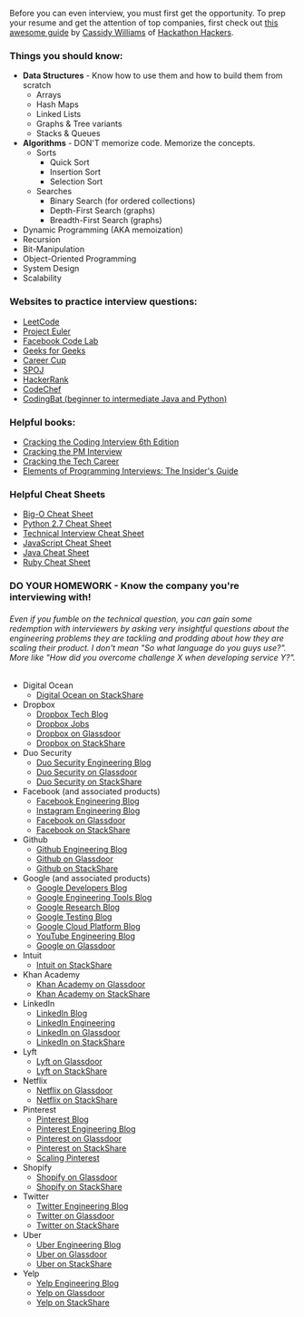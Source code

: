 Before you can even interview, you must first get the opportunity. To prep your resume and get the attention of top
companies, first check out [this awesome guide](https://github.com/cassidoo/getting-a-gig) by
[Cassidy Williams](http://www.cassidoo.co/) of [Hackathon Hackers](https://www.facebook.com/groups/hackathonhackers/).

### Things you should know:
- <b>Data Structures</b> - Know how to use them and how to build them from scratch
    - Arrays
    - Hash Maps
    - Linked Lists
    - Graphs & Tree variants
    - Stacks & Queues
- <b>Algorithms</b> - DON'T memorize code. Memorize the concepts.
    - Sorts
        - Quick Sort
        - Insertion Sort
        - Selection Sort
    - Searches
        - Binary Search (for ordered collections)
        - Depth-First Search (graphs)
        - Breadth-First Search (graphs)
- Dynamic Programming (AKA memoization)
- Recursion
- Bit-Manipulation
- Object-Oriented Programming
- System Design
- Scalability


### Websites to practice interview questions:
- [LeetCode](https://leetcode.com/)
- [Project Euler](https://projecteuler.net/)
- [Facebook Code Lab](https://codelab.interviewbit.com/index/)
- [Geeks for Geeks](http://qa.geeksforgeeks.org/)
- [Career Cup](http://www.careercup.com/page)
- [SPOJ](http://www.spoj.com/)
- [HackerRank](https://www.hackerrank.com/)
- [CodeChef](https://www.codechef.com/)
- [CodingBat (beginner to intermediate Java and Python)](http://codingbat.com/)


### Helpful books:
- [Cracking the Coding Interview 6th Edition](http://www.amazon.com/gp/product/0984782850/)
- [Cracking the PM Interview](http://www.amazon.com/Cracking-PM-Interview-Product-Technology/dp/0984782818/)
- [Cracking the Tech Career](http://www.amazon.com/Cracking-Tech-Career-Insider-Microsoft/dp/1118968085/)
- [Elements of Programming Interviews: The Insider's Guide](http://www.amazon.com/Elements-Programming-Interviews-Insiders-Guide/dp/1479274836/)


### Helpful Cheat Sheets
- [Big-O Cheat Sheet](http://bigocheatsheet.com/)
- [Python 2.7 Cheat Sheet](http://www.astro.up.pt/~sousasag/Python_For_Astronomers/Python_qr.pdf)
- [Technical Interview Cheat Sheet](https://gist.github.com/TSiege/cbb0507082bb18ff7e4b)
- [JavaScript Cheat Sheet](http://overapi.com/javascript/)
- [Java Cheat Sheet](http://overapi.com/java/)
- [Ruby Cheat Sheet](http://overapi.com/ruby/)


### DO YOUR HOMEWORK - Know the company you're interviewing with!
###### Even if you fumble on the technical question, you can gain some redemption with interviewers by asking *very* insightful questions about the engineering problems they are tackling and prodding about how they are scaling their product. I don't mean "So what language do you guys use?". More like "How did you overcome challenge X when developing service Y?".

- Digital Ocean
    - [Digital Ocean on StackShare](http://stackshare.io/digitalocean/digitalocean)
- Dropbox
    - [Dropbox Tech Blog](https://blogs.dropbox.com/tech/)
    - [Dropbox Jobs](https://www.dropbox.com/jobs)
    - [Dropbox on Glassdoor](http://www.glassdoor.com/Overview/Working-at-Dropbox-EI_IE415350.11,18.htm)
    - [Dropbox on StackShare](http://stackshare.io/dropbox/dropbox)
- Duo Security
    - [Duo Security Engineering Blog](https://www.duosecurity.com/blog/category/engineering)
    - [Duo Security on Glassdoor](http://www.glassdoor.com/Overview/Working-at-Duo-Security-EI_IE776456.11,23.htm)
    - [Duo Security on StackShare](http://stackshare.io/duo-security/duo-security)
- Facebook (and associated products)
    - [Facebook Engineering Blog](https://code.facebook.com/)
    - [Instagram Engineering Blog](http://instagram-engineering.tumblr.com/)
    - [Facebook on Glassdoor](http://www.glassdoor.com/facebook)
    - [Facebook on StackShare](http://stackshare.io/facebook/facebook)
- Github
    - [Github Engineering Blog](https://github.com/blog/category/engineering)
    - [Github on Glassdoor](http://www.glassdoor.com/Overview/Working-at-GitHub-EI_IE671945.11,17.htm)
    - [Github on StackShare](http://stackshare.io/github/github)
- Google (and associated products)
    - [Google Developers Blog](http://googledevelopers.blogspot.com/)
    - [Google Engineering Tools Blog](http://google-engtools.blogspot.com/)
    - [Google Research Blog](http://googleresearch.blogspot.com/)
    - [Google Testing Blog](http://googletesting.blogspot.com/)
    - [Google Cloud Platform Blog](http://googlecloudplatform.blogspot.com/)
    - [YouTube Engineering Blog](http://youtube-eng.blogspot.com/)
    - [Google on Glassdoor](http://www.glassdoor.com/Overview/Working-at-Google-EI_IE9079.11,17.htm)
- Intuit
    - [Intuit on StackShare](http://stackshare.io/intuit/intuit)
- Khan Academy
    - [Khan Academy on Glassdoor](http://www.glassdoor.com/Overview/Working-at-Khan-Academy-EI_IE452278.11,23.htm)
    - [Khan Academy on StackShare](http://stackshare.io/khan-academy/khan-academy)
- LinkedIn
    - [LinkedIn Blog](http://blog.linkedin.com/)
    - [LinkedIn Engineering](https://engineering.linkedin.com/)
    - [LinkedIn on Glassdoor](http://www.glassdoor.com/Overview/Working-at-LinkedIn-EI_IE34865.11,19.htm)
    - [LinkedIn on StackShare](http://stackshare.io/linkedin/linkedin)
- Lyft
    - [Lyft on Glassdoor](http://www.glassdoor.com/Overview/Working-at-Lyft-EI_IE700614.11,15.htm)
    - [Lyft on StackShare](http://stackshare.io/lyft/lyft)
- Netflix
    - [Netflix on Glassdoor](http://www.glassdoor.com/Overview/Working-at-Netflix-EI_IE11891.11,18.htm)
    - [Netflix on StackShare](http://stackshare.io/netflix/netflix)
- Pinterest
    - [Pinterest Blog](https://blog.pinterest.com/en)
    - [Pinterest Engineering Blog](https://engineering.pinterest.com/)
    - [Pinterest on Glassdoor](http://www.glassdoor.com/Overview/Working-at-Pinterest-EI_IE503467.11,20.htm)
    - [Pinterest on StackShare](http://stackshare.io/pinterest/pinterest)
    - [Scaling Pinterest](http://highscalability.com/blog/2013/4/15/scaling-pinterest-from-0-to-10s-of-billions-of-page-views-a.html)
- Shopify
    - [Shopify on Glassdoor](http://www.glassdoor.com/Overview/Working-at-Shopify-EI_IE675933.11,18.htm)
    - [Shopify on StackShare](http://stackshare.io/shopify/shopify)
- Twitter
    - [Twitter Engineering Blog](https://blog.twitter.com/engineering)
    - [Twitter on Glassdoor](http://www.glassdoor.com/Overview/Working-at-Twitter-EI_IE100569.11,18.htm)
    - [Twitter on StackShare](http://stackshare.io/twitter/twitter)
- Uber
    - [Uber Engineering Blog](https://eng.uber.com/)
    - [Uber on Glassdoor](http://www.glassdoor.com/Overview/Working-at-Uber-EI_IE575263.11,15.htm)
    - [Uber on StackShare](http://stackshare.io/uber/uber)
- Yelp
    - [Yelp Engineering Blog](http://engineeringblog.yelp.com/)
    - [Yelp on Glassdoor](http://www.glassdoor.com/Overview/Working-at-Yelp-EI_IE43314.11,15.htm)
    - [Yelp on StackShare](http://stackshare.io/yelp/yelp)
